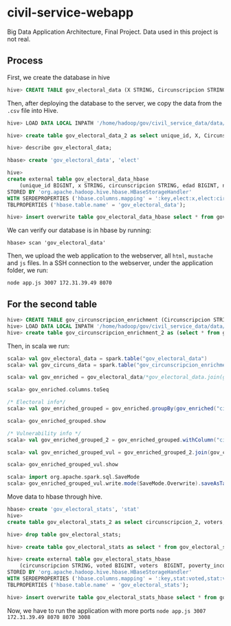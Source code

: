 # civil-service-webapp
Big Data Application Architecture, Final Project. Data used in this project is not real.

## Process

First, we create the database in hive
```sql
hive> CREATE TABLE gov_electoral_data (X STRING, Circunscripcion STRING, Edad INT, Nacionalidad STRING, Partido STRING, Provincia STRING, Region STRING, Sexo STRING, Sufragio STRING, VotoExterior STRING, Numero_de_registros INT, Votaron INT, unique_id INT, full_name STRING, digest STRING, Mesa INT, Locale INT) row format delimited fields terminated by ',';
```

Then, after deploying the database to the server, we copy the data from the `.csv` file into Hive.
```sql
hive> LOAD DATA LOCAL INPATH '/home/hadoop/gov/civil_service_data/data/enriched_electoral_data_simplified.csv' OVERWRITE INTO TABLE gov_electoral_data;
```

```sql
hive> create table gov_electoral_data_2 as select unique_id, X, Circunscripcion, Edad, Nacionalidad, Partido, Provincia, Region, Sexo, Sufragio, VotoExterior, Numero_de_registros, Votaron, full_name, digest, Mesa, Locale from gov_electoral_data where unique_id is not null
```




```sql
hive> describe gov_electoral_data;
```

```sql
hbase> create 'gov_electoral_data', 'elect'

hive> 
create external table gov_electoral_data_hbase 
    (unique_id BIGINT, x STRING, circunscripcion STRING, edad BIGINT, nacionalidad STRING, partido STRING, provincia STRING, region STRING, sexo STRING, sufragio STRING, votoexterior STRING, numero_de_registros BIGINT, votaron BIGINT, full_name STRING, digest STRING, mesa BIGINT, locale BIGINT)
STORED BY 'org.apache.hadoop.hive.hbase.HBaseStorageHandler'
WITH SERDEPROPERTIES ('hbase.columns.mapping' = ':key,elect:x,elect:circunscripcion,elect:edad,elect:nacionalidad,elect:partido,elect:provincia,elect:region,elect:sexo,elect:sufragio,elect:votoexterior,elect:numero_de_registros,elect:votaron,elect:full_name,elect:digest,elect:mesa,elect:locale')
TBLPROPERTIES ('hbase.table.name' = 'gov_electoral_data');

hive> insert overwrite table gov_electoral_data_hbase select * from gov_electoral_data_2;
```
We can verify our database is in hbase by running:
```shell
hbase> scan 'gov_electoral_data'
```
Then, we upload the web application to the webserver, all `html`, `mustache` and `js` files. In a SSH connection to the webserver, under the application folder, we run:
```shell
node app.js 3007 172.31.39.49 8070
```

## For the second table

```sql
hive> CREATE TABLE gov_circunscripcion_enrichment (Circunscripcion STRING, poverty_income FLOAT, poverty_multi FLOAT, vulnerability STRING) row format delimited fields terminated by ';';
hive> LOAD DATA LOCAL INPATH '/home/hadoop/gov/civil_service_data/data/circuns_2.csv' OVERWRITE INTO TABLE gov_circunscripcion_enrichment;
hive> create table gov_circunscripcion_enrichment_2 as (select * from gov_circunscripcion_enrichment where poverty_income is not null);
```

Then, in scala we run:

```scala
scala> val gov_electoral_data = spark.table("gov_electoral_data")
scala> val gov_circuns_data = spark.table("gov_circunscripcion_enrichment_2")

scala> val gov_enriched = gov_electoral_data/*gov_electoral_data.join(gov_circuns_data, gov_electoral_data.col("circunscripcion") <=> gov_circuns_data.col("circunscripcion"), "left").drop(gov_circuns_data("circunscripcion"))*/

scala> gov_enriched.columns.toSeq

/* Electoral info*/
scala> val gov_enriched_grouped = gov_enriched.groupBy(gov_enriched("circunscripcion")).agg(sum("votaron").as("voted"), count("full_name").as("voters"))

scala> gov_enriched_grouped.show

/* Vulnerability info */
scala> val gov_enriched_grouped_2 = gov_enriched_grouped.withColumn("circunscripcion_2", expr("substring(circunscripcion, 2, length(circunscripcion)-2)"))

scala> val gov_enriched_grouped_vul = gov_enriched_grouped_2.join(gov_circuns_data, gov_enriched_grouped_2("circunscripcion_2") <=> gov_circuns_data("circunscripcion"), "left").drop(gov_circuns_data("circunscripcion"))

scala> gov_enriched_grouped_vul.show

scala> import org.apache.spark.sql.SaveMode
scala> gov_enriched_grouped_vul.write.mode(SaveMode.Overwrite).saveAsTable("gov_electoral_stats")
```

Move data to hbase through hive.

```sql
hbase> create 'gov_electoral_stats', 'stat'
hive> 
create table gov_electoral_stats_2 as select circunscripcion_2, voters, voted, poverty_income, poverty_multi, vulnerability from gov_electoral_stats;

hive> drop table gov_electoral_stats;

hive> create table gov_electoral_stats as select * from gov_electoral_stats_2;

hive> create external table gov_electoral_stats_hbase 
    (circunscripcion STRING, voted BIGINT, voters  BIGINT, poverty_income FLOAT, poverty_multi FLOAT, vulnerability STRING)
STORED BY 'org.apache.hadoop.hive.hbase.HBaseStorageHandler'
WITH SERDEPROPERTIES ('hbase.columns.mapping' = ':key,stat:voted,stat:voters,stat:poverty_income,stat:poverty_multi,stat:vulnerability')
TBLPROPERTIES ('hbase.table.name' = 'gov_electoral_stats');

hive> insert overwrite table gov_electoral_stats_hbase select * from gov_electoral_stats;
```

Now, we have to run the application with more ports `node app.js 3007 172.31.39.49 8070 8070 3008`